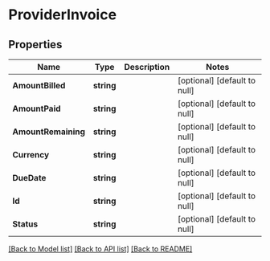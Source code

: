 # ProviderInvoice

## Properties
Name | Type | Description | Notes
------------ | ------------- | ------------- | -------------
**AmountBilled** | **string** |  | [optional] [default to null]
**AmountPaid** | **string** |  | [optional] [default to null]
**AmountRemaining** | **string** |  | [optional] [default to null]
**Currency** | **string** |  | [optional] [default to null]
**DueDate** | **string** |  | [optional] [default to null]
**Id** | **string** |  | [optional] [default to null]
**Status** | **string** |  | [optional] [default to null]

[[Back to Model list]](../README.md#documentation-for-models) [[Back to API list]](../README.md#documentation-for-api-endpoints) [[Back to README]](../README.md)


